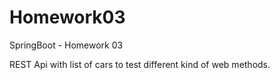 # Homework03
SpringBoot - Homework 03

REST Api with list of cars to test different kind of web methods.
